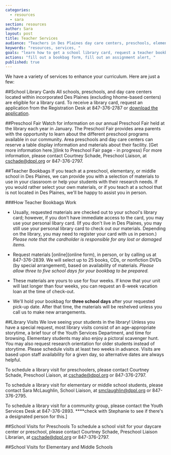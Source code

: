 ```yaml
---
categories: 
  - resources
  - sara
section: resources
author: Sara
layout: post
title: Teacher Services
audience: "Teachers in Des Plaines day care centers, preschools, elementary, or junior highs."
keywords: "resources, services, "
goals: "learn how to get a school library card, request a teacher bookbag, give us an assignment alert, available services (scheduling library tours, school visits), possible learn about classroom sets?"
actions: "fill out a bookbag form, fill out an assignment alert, "
published: true
---
```


We have a variety of services to enhance your curriculum. Here are just a few:

##School Library Cards
All schools, preschools, and day care centers located within incorporated Des Plaines (excluding hhome-based centers) are eligible for a library card. To receive a library card, request an application from the Registration Desk at 847-376-2787 or 
[download the application](http://dppl.org/youth/schoolcard.doc).

##Preschool Fair
Watch for information on our annual Preschool Fair held at the library each year in January. The Preschool Fair provides area parents with the opportunity to learn about the different preschool programs available in our community. Area preschools and day care centers can reserve a table display information and materials about their facility. [Get more information here.](link to Preschool Fair page - in progress) For more information, please contact Courtney Schade, Preschool Liaison, at cschade@dppl.org or 847-376-2797.

##Teacher Bookbags
If you teach at a preschool, elementary, or middle school in Des Plaines, we can provide you with a selection of materials to use in your classroom or help your students with their research needs. If you would rather select your own materials, or if you teach at a school that is not located in Des Plaines, we'll be happy to assist you in person. 

###How Teacher Bookbags Work
- Usually, requested materials are checked out to your school's library card; however, if you don't have immediate access to the card, you may use your personal libary card. (If you don't live in Des Plaines, you may still use your personal library card to check out our materials. Depending on the library, you may need to register your card with us in person.) _Please note that the cardholder is responsible for any lost or damaged items._ 

- Request materials [online](online form), in person, or by calling us at 847-376-2839. We will select up to 25 books, CDs, or nonfiction DVDs (by special arrangement), based on availability of materials. _Please allow three to five school days for your bookbag to be prepared._

- These materials are yours to use for four weeks. If know that your unit will last longer than four weeks, you can request an 8-week vacation loan at the time of check-out.

- We'll hold your bookbag for __three school days__ after your requested pick-up date. After that time, the materials will be reshelved unless you call us to make new arrangements.

##Library Visits
We love seeing your students in the library! Unless you have a special request, most library visits consist of an age-appropriate storytime, a brief tour of the Youth Services Department, and time for browsing. Elementary students may also enjoy a pictoral scavenger hunt. You may also request research orientation for older students instead of storytime. Please schedule visits at least two weeks in advance. Visits are based upon staff availability for a given day, so alternative dates are always helpful.

To schedule a library visit for preschoolers, please contact Courtney Schade, Preschool Liaison, at cschade@dppl.org or 847-376-2797.

To schedule a library visit for elementary or middle school students, please contact Sara McLaughlin, School Liaison, at smclaughlin@dppl.org or 847-376-2795.

To schedule a library visit for a community group, please contact the Youth Services Desk at 847-376-2893. ****check with Stephanie to see if there's a designated person for this.]

##School Visits for Preschools
To schedule a school visit for your daycare center or preschool, please contact Courtney Schade, Preschool Liaison Librarian, at cschade@dppl.org or 847-376-2797.

##School Visits for Elementary and Middle Schools










